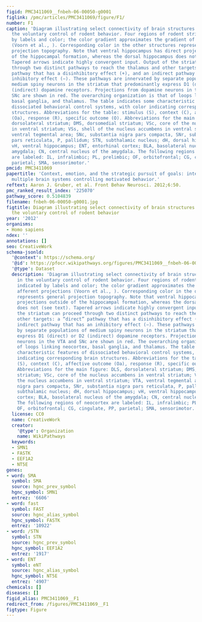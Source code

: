 ```yaml
---
figid: PMC3411069__fnbeh-06-00050-g0001
figlink: /pmc/articles/PMC3411069/figure/F1/
number: F1
caption: 'Diagram illustrating select connectivity of brain structures involved in
  the voluntary control of rodent behavior. Four regions of rodent striatum are indicated
  by labels and color; the color gradient approximates the gradient of afferent projections
  (Voorn et al., ). Corresponding color in the other structures represents general
  projection topography. Note that ventral hippocampus has direct projections outside
  of the hippocampal formation, whereas the dorsal hippocampus does not (see text).
  Tapered arrows indicate highly convergent input. Output of the striatum can proceed
  through two distinct pathways to reach the thalamus and other targets: a “direct”
  pathway that has a disinhibitory effect (+), and an indirect pathway that has an
  inhibitory effect (−). These pathways are innervated by separate populations of
  medium spiny neurons in the striatum that predominantly express D1 (direct) or D2
  (indirect) dopamine receptors. Projections from dopamine neurons in the VTA and
  SNc are shown in red. The overarching organization is that of loops linking neocortex,
  basal ganglia, and thalamus. The table indicates some characteristic features of
  dissociated behavioral control systems, with color indicating corresponding brain
  structures. Abbreviations for the table: stimulus (S), context (C), affective outcome
  (Oa), response (R), specific outcome (O). Abbreviations for the main figure: DLS,
  dorsolateral striatum; DMS, dorsomedial striatum; VSc, core of the nucleus accumbens
  in ventral striatum; VSs, shell of the nucleus accumbens in ventral striatum; VTA,
  ventral tegmental area; SNc, substantia nigra pars compacta, SNr, substantia nigra
  pars reticulata, P, pallidum; STN, subthalamic nucleus; dH, dorsal hippocampus;
  vH, ventral hippocampus; ENT, entorhinal cortex; BLA, basolateral nucleus of the
  amygdala; CN, central nucleus of the amygdala. The following regions of neocortex
  are labeled: IL, infralimbic; PL, prelimbic; OF, orbitofrontal; CG, cingulate, PP,
  parietal; SMA, sensorimotor.'
pmcid: PMC3411069
papertitle: 'Context, emotion, and the strategic pursuit of goals: interactions among
  multiple brain systems controlling motivated behavior.'
reftext: Aaron J. Gruber, et al. Front Behav Neurosci. 2012;6:50.
pmc_ranked_result_index: '225070'
pathway_score: 0.5104839
filename: fnbeh-06-00050-g0001.jpg
figtitle: Diagram illustrating select connectivity of brain structures involved in
  the voluntary control of rodent behavior
year: '2012'
organisms:
- Homo sapiens
ndex: ''
annotations: []
seo: CreativeWork
schema-jsonld:
  '@context': https://schema.org/
  '@id': https://pfocr.wikipathways.org/figures/PMC3411069__fnbeh-06-00050-g0001.html
  '@type': Dataset
  description: 'Diagram illustrating select connectivity of brain structures involved
    in the voluntary control of rodent behavior. Four regions of rodent striatum are
    indicated by labels and color; the color gradient approximates the gradient of
    afferent projections (Voorn et al., ). Corresponding color in the other structures
    represents general projection topography. Note that ventral hippocampus has direct
    projections outside of the hippocampal formation, whereas the dorsal hippocampus
    does not (see text). Tapered arrows indicate highly convergent input. Output of
    the striatum can proceed through two distinct pathways to reach the thalamus and
    other targets: a “direct” pathway that has a disinhibitory effect (+), and an
    indirect pathway that has an inhibitory effect (−). These pathways are innervated
    by separate populations of medium spiny neurons in the striatum that predominantly
    express D1 (direct) or D2 (indirect) dopamine receptors. Projections from dopamine
    neurons in the VTA and SNc are shown in red. The overarching organization is that
    of loops linking neocortex, basal ganglia, and thalamus. The table indicates some
    characteristic features of dissociated behavioral control systems, with color
    indicating corresponding brain structures. Abbreviations for the table: stimulus
    (S), context (C), affective outcome (Oa), response (R), specific outcome (O).
    Abbreviations for the main figure: DLS, dorsolateral striatum; DMS, dorsomedial
    striatum; VSc, core of the nucleus accumbens in ventral striatum; VSs, shell of
    the nucleus accumbens in ventral striatum; VTA, ventral tegmental area; SNc, substantia
    nigra pars compacta, SNr, substantia nigra pars reticulata, P, pallidum; STN,
    subthalamic nucleus; dH, dorsal hippocampus; vH, ventral hippocampus; ENT, entorhinal
    cortex; BLA, basolateral nucleus of the amygdala; CN, central nucleus of the amygdala.
    The following regions of neocortex are labeled: IL, infralimbic; PL, prelimbic;
    OF, orbitofrontal; CG, cingulate, PP, parietal; SMA, sensorimotor.'
  license: CC0
  name: CreativeWork
  creator:
    '@type': Organization
    name: WikiPathways
  keywords:
  - SMN1
  - FASTK
  - EEF1A2
  - NT5E
genes:
- word: SMA
  symbol: SMA
  source: hgnc_prev_symbol
  hgnc_symbol: SMN1
  entrez: '6606'
- word: fast
  symbol: FAST
  source: hgnc_alias_symbol
  hgnc_symbol: FASTK
  entrez: '10922'
- word: /STN
  symbol: STN
  source: hgnc_prev_symbol
  hgnc_symbol: EEF1A2
  entrez: '1917'
- word: ENT
  symbol: eNT
  source: hgnc_alias_symbol
  hgnc_symbol: NT5E
  entrez: '4907'
chemicals: []
diseases: []
figid_alias: PMC3411069__F1
redirect_from: /figures/PMC3411069__F1
figtype: Figure
---
```

